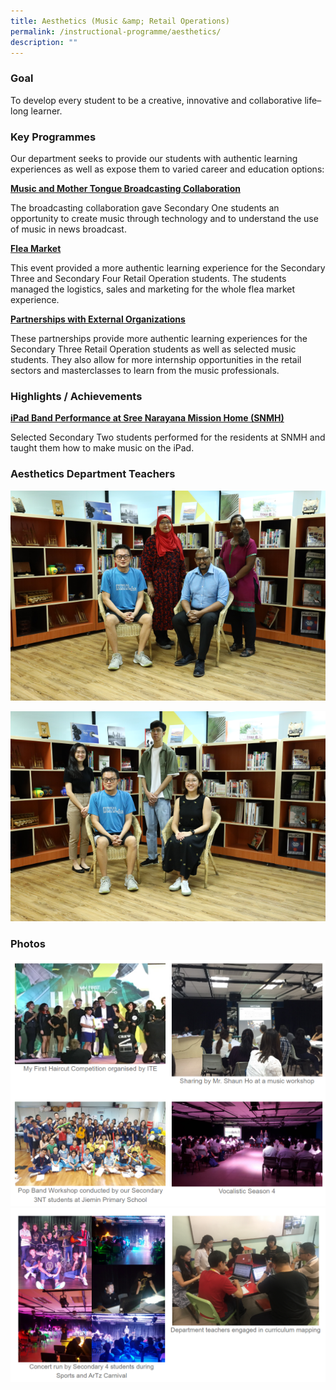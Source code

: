 ```yaml
---
title: Aesthetics (Music &amp; Retail Operations)
permalink: /instructional-programme/aesthetics/
description: ""
---
```

### Goal
To develop every student to be a creative, innovative and collaborative life–long learner.

### Key Programmes

Our department seeks to provide our students with authentic learning experiences as well as expose them to varied career and education options:

<u><b>Music and Mother Tongue Broadcasting Collaboration</b></u>

The broadcasting collaboration gave Secondary One students an opportunity to create music through technology and to understand the use of music in news broadcast.

<u><b>Flea Market</b></u>

This event provided a more authentic learning experience for the Secondary Three and Secondary Four Retail Operation students. The students managed the logistics, sales and marketing for the whole flea market experience.

<u><b>Partnerships with External Organizations</b></u>

These partnerships provide more authentic learning experiences for the Secondary Three Retail Operation students as well as selected music students. They also allow for more internship opportunities in the retail sectors and masterclasses to learn from the music professionals.

### Highlights / Achievements

<u><b>iPad Band Performance at Sree Narayana Mission Home (SNMH)</b></u>

Selected Secondary Two students performed for the residents at SNMH and taught them how to make music on the iPad.

### Aesthetics Department Teachers

![](/images/IP/Aesthetics/Ast1.png)

![](/images/IP/Aesthetics/Ast2.png)

### Photos

![](/images/IP/Aesthetics/Ast_photo1.png)
![](/images/IP/Aesthetics/Ast_photo2.png)